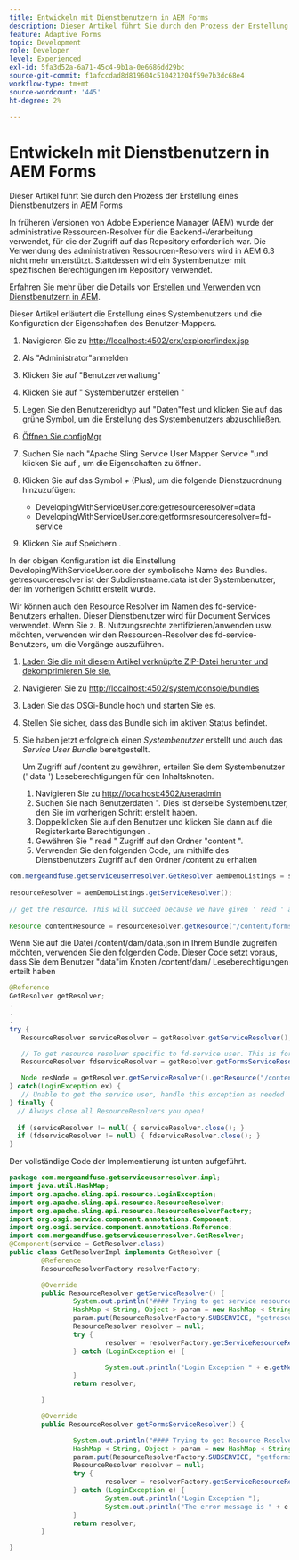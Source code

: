 ```yaml
---
title: Entwickeln mit Dienstbenutzern in AEM Forms
description: Dieser Artikel führt Sie durch den Prozess der Erstellung eines Dienstbenutzers in AEM Forms
feature: Adaptive Forms
topic: Development
role: Developer
level: Experienced
exl-id: 5fa3d52a-6a71-45c4-9b1a-0e6686dd29bc
source-git-commit: f1afccdad8d819604c510421204f59e7b3dc68e4
workflow-type: tm+mt
source-wordcount: '445'
ht-degree: 2%

---
```


# Entwickeln mit Dienstbenutzern in AEM Forms

Dieser Artikel führt Sie durch den Prozess der Erstellung eines Dienstbenutzers in AEM Forms

In früheren Versionen von Adobe Experience Manager (AEM) wurde der administrative Ressourcen-Resolver für die Backend-Verarbeitung verwendet, für die der Zugriff auf das Repository erforderlich war. Die Verwendung des administrativen Ressourcen-Resolvers wird in AEM 6.3 nicht mehr unterstützt. Stattdessen wird ein Systembenutzer mit spezifischen Berechtigungen im Repository verwendet.

Erfahren Sie mehr über die Details von [Erstellen und Verwenden von Dienstbenutzern in AEM](https://experienceleague.adobe.com/docs/experience-manager-learn/cloud-service/developing/advanced/service-users.html).

Dieser Artikel erläutert die Erstellung eines Systembenutzers und die Konfiguration der Eigenschaften des Benutzer-Mappers.

1. Navigieren Sie zu [http://localhost:4502/crx/explorer/index.jsp](http://localhost:4502/crx/explorer/index.jsp)
1. Als &quot;Administrator&quot;anmelden
1. Klicken Sie auf &quot;Benutzerverwaltung&quot;
1. Klicken Sie auf &quot; Systembenutzer erstellen &quot;
1. Legen Sie den Benutzereridtyp auf &quot;Daten&quot;fest und klicken Sie auf das grüne Symbol, um die Erstellung des Systembenutzers abzuschließen.
1. [Öffnen Sie configMgr](http://localhost:4502/system/console/configMgr)
1. Suchen Sie nach &quot;Apache Sling Service User Mapper Service &quot;und klicken Sie auf , um die Eigenschaften zu öffnen.
1. Klicken Sie auf das Symbol *+* (Plus), um die folgende Dienstzuordnung hinzuzufügen:

   * DevelopingWithServiceUser.core:getresourceresolver=data
   * DevelopingWithServiceUser.core:getformsresourceresolver=fd-service

1. Klicken Sie auf Speichern .

In der obigen Konfiguration ist die Einstellung DevelopingWithServiceUser.core der symbolische Name des Bundles. getresourceresolver ist der Subdienstname.data ist der Systembenutzer, der im vorherigen Schritt erstellt wurde.

Wir können auch den Resource Resolver im Namen des fd-service-Benutzers erhalten. Dieser Dienstbenutzer wird für Document Services verwendet. Wenn Sie z. B. Nutzungsrechte zertifizieren/anwenden usw. möchten, verwenden wir den Ressourcen-Resolver des fd-service-Benutzers, um die Vorgänge auszuführen.

1. [Laden Sie die mit diesem Artikel verknüpfte ZIP-Datei herunter und dekomprimieren Sie sie.](assets/developingwithserviceuser.zip)
1. Navigieren Sie zu [http://localhost:4502/system/console/bundles](http://localhost:4502/system/console/bundles)
1. Laden Sie das OSGi-Bundle hoch und starten Sie es.
1. Stellen Sie sicher, dass das Bundle sich im aktiven Status befindet.
1. Sie haben jetzt erfolgreich einen *Systembenutzer* erstellt und auch das *Service User Bundle* bereitgestellt.

   Um Zugriff auf /content zu gewähren, erteilen Sie dem Systembenutzer (&#39; data &#39;) Leseberechtigungen für den Inhaltsknoten.

   1. Navigieren Sie zu [http://localhost:4502/useradmin](http://localhost:4502/useradmin)
   1. Suchen Sie nach Benutzerdaten &quot;. Dies ist derselbe Systembenutzer, den Sie im vorherigen Schritt erstellt haben.
   1. Doppelklicken Sie auf den Benutzer und klicken Sie dann auf die Registerkarte Berechtigungen .
   1. Gewähren Sie &quot; read &quot; Zugriff auf den Ordner &quot;content &quot;.
   1. Verwenden Sie den folgenden Code, um mithilfe des Dienstbenutzers Zugriff auf den Ordner /content zu erhalten



```java
com.mergeandfuse.getserviceuserresolver.GetResolver aemDemoListings = sling.getService(com.mergeandfuse.getserviceuserresolver.GetResolver.class);
   
resourceResolver = aemDemoListings.getServiceResolver();
   
// get the resource. This will succeed because we have given ' read ' access to the content node
   
Resource contentResource = resourceResolver.getResource("/content/forms/af/sandbox/abc.pdf");
```

Wenn Sie auf die Datei /content/dam/data.json in Ihrem Bundle zugreifen möchten, verwenden Sie den folgenden Code. Dieser Code setzt voraus, dass Sie dem Benutzer &quot;data&quot;im Knoten /content/dam/ Leseberechtigungen erteilt haben

```java
@Reference
GetResolver getResolver;
.
.
.
try {
   ResourceResolver serviceResolver = getResolver.getServiceResolver();

   // To get resource resolver specific to fd-service user. This is for Document Services
   ResourceResolver fdserviceResolver = getResolver.getFormsServiceResolver();

   Node resNode = getResolver.getServiceResolver().getResource("/content/dam/data.json").adaptTo(Node.class);
} catch(LoginException ex) {
   // Unable to get the service user, handle this exception as needed
} finally {
  // Always close all ResourceResolvers you open!
  
  if (serviceResolver != null( { serviceResolver.close(); }
  if (fdserviceResolver != null) { fdserviceResolver.close(); }
}
```

Der vollständige Code der Implementierung ist unten aufgeführt.

```java
package com.mergeandfuse.getserviceuserresolver.impl;
import java.util.HashMap;
import org.apache.sling.api.resource.LoginException;
import org.apache.sling.api.resource.ResourceResolver;
import org.apache.sling.api.resource.ResourceResolverFactory;
import org.osgi.service.component.annotations.Component;
import org.osgi.service.component.annotations.Reference;
import com.mergeandfuse.getserviceuserresolver.GetResolver;
@Component(service = GetResolver.class)
public class GetResolverImpl implements GetResolver {
        @Reference
        ResourceResolverFactory resolverFactory;

        @Override
        public ResourceResolver getServiceResolver() {
                System.out.println("#### Trying to get service resource resolver ....  in my bundle");
                HashMap < String, Object > param = new HashMap < String, Object > ();
                param.put(ResourceResolverFactory.SUBSERVICE, "getresourceresolver");
                ResourceResolver resolver = null;
                try {
                        resolver = resolverFactory.getServiceResourceResolver(param);
                } catch (LoginException e) {

                        System.out.println("Login Exception " + e.getMessage());
                }
                return resolver;

        }

        @Override
        public ResourceResolver getFormsServiceResolver() {

                System.out.println("#### Trying to get Resource Resolver for forms ....  in my bundle");
                HashMap < String, Object > param = new HashMap < String, Object > ();
                param.put(ResourceResolverFactory.SUBSERVICE, "getformsresourceresolver");
                ResourceResolver resolver = null;
                try {
                        resolver = resolverFactory.getServiceResourceResolver(param);
                } catch (LoginException e) {
                        System.out.println("Login Exception ");
                        System.out.println("The error message is " + e.getMessage());
                }
                return resolver;
        }

}
```
